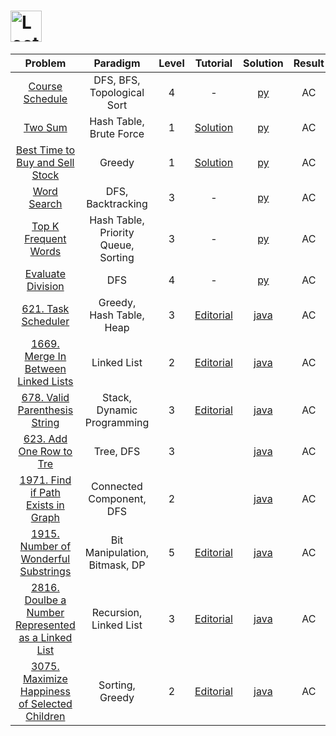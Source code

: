 # [<img align="center" height="50" src="https://assets.leetcode.com/static_assets/public/webpack_bundles/images/logo-dark.e99485d9b.svg" alt="LeetCode Home">](https://leetcode.com/)

|                                                              Problem                                                              |              Paradigm               | Level |                                              Tutorial                                              |                             Solution                             | Result |
| :-------------------------------------------------------------------------------------------------------------------------------: | :---------------------------------: | :---: | :------------------------------------------------------------------------------------------------: | :--------------------------------------------------------------: | :----: |
|                                 [Course Schedule](https://leetcode.com/problems/course-schedule/)                                 |     DFS, BFS, Topological Sort      |   4   |                                                 -                                                  |                    [py](./Course_Schedule.py)                    |   AC   |
|                                         [Two Sum](https://leetcode.com/problems/two-sum/)                                         |       Hash Table, Brute Force       |   1   |                    [Solution](https://leetcode.com/problems/two-sum/solution/)                     |                        [py](./Two_Sum.py)                        |   AC   |
|                 [Best Time to Buy and Sell Stock](https://leetcode.com/problems/best-time-to-buy-and-sell-stock/)                 |               Greedy                |   1   |        [Solution](https://leetcode.com/problems/best-time-to-buy-and-sell-stock/solution/)         |            [py](./Best_Time_to_Buy_and_Sell_Stock.py)            |   AC   |
|                                     [Word Search](https://leetcode.com/problems/word-search/)                                     |          DFS, Backtracking          |   3   |                                                 -                                                  |                      [py](./Word_Search.py)                      |   AC   |
|                            [Top K Frequent Words](https://leetcode.com/problems/top-k-frequent-words/)                            | Hash Table, Priority Queue, Sorting |   3   |                                                 -                                                  |                 [py](./Top_K_Frequent_Words.py)                  |   AC   |
|                               [Evaluate Division](https://leetcode.com/problems/evaluate-division/)                               |                 DFS                 |   4   |                                                 -                                                  |                   [py](./Evaluate_Division.py)                   |   AC   |
|                               [621. Task Scheduler](https://leetcode.com/problems/task-scheduler/)                                |      Greedy, Hash Table, Heap       |   3   |                [Editorial](https://leetcode.com/problems/task-scheduler/editorial/)                |                [java](./621_Task_Scheduler.java)                 |   AC   |
|                [1669. Merge In Between Linked Lists](https://leetcode.com/problems/merge-in-between-linked-lists/)                |             Linked List             |   2   |        [Editorial](https://leetcode.com/problems/merge-in-between-linked-lists/editorial/)         |        [java](./1669_Merge_in_Between_Linked_Lists.java)         |   AC   |
|                     [678. Valid Parenthesis String](https://leetcode.com/problems/valid-parenthesis-string/)                      |     Stack, Dynamic Programming      |   3   |           [Editorial](https://leetcode.com/problems/valid-parenthesis-string/editorial/)           |           [java](./678_Valid_Parenthesis_String.java)            |   AC   |
|                           [623. Add One Row to Tre](https://leetcode.com/problems/add-one-row-to-tree/)                           |              Tree, DFS              |   3   |                                                                                                    |              [java](./623_Add_One_Row_to_Tree.java)              |   AC   |
|                 [1971. Find if Path Exists in Graph](https://leetcode.com/problems/find-if-path-exists-in-graph/)                 |      Connected Component, DFS       |   2   |                                                                                                    |         [java](./1971_Find_if_Path_Exists_in_Graph.java)         |   AC   |
|               [1915. Number of Wonderful Substrings](https://leetcode.com/problems/number-of-wonderful-substrings/)               |    Bit Manipulation, Bitmask, DP    |   5   |        [Editorial](https://leetcode.com/problems/number-of-wonderful-substrings/editorial/)        |        [java](./1915_Number_of_Wonderful_Substrings.java)        |   AC   |
| [2816. Doulbe a Number Represented as a Linked List](https://leetcode.com/problems/double-a-number-represented-as-a-linked-list/) |       Recursion, Linked List        |   3   | [Editorial](https://leetcode.com/problems/double-a-number-represented-as-a-linked-list/editorial/) | [java](./2816_Double_a_Number_Represented_as_a_Linked_List.java) |   AC   |
|      [3075. Maximize Happiness of Selected Children](https://leetcode.com/problems/maximize-happiness-of-selected-children/)      |           Sorting, Greedy           |   2   |   [Editorial](https://leetcode.com/problems/maximize-happiness-of-selected-children/editorial/)    |   [java](./3075_Maximize_Happiness_of_Selected_Children.java)    |   AC   |
